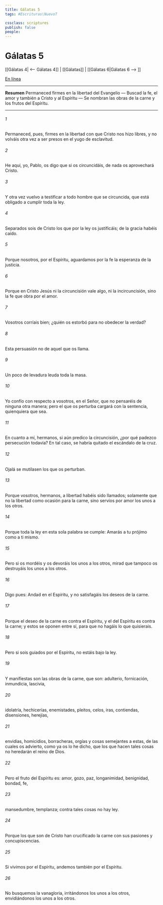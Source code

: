 ```yaml
---
title: Gálatas 5
tags: #Escrituras\NuevoT

cssclass: scriptures
publish: false
people:
---
```


# Gálatas 5
[[Gálatas 4| <-- Gálatas 4]] | [[Gálatas]] | [[Gálatas 6|Gálatas 6 --> ]]

[En línea](https://churchofjesuschrist.org/study/scriptures/nt/gal/5?lang=spa)

---
__Resumen__
Permaneced firmes en la libertad del Evangelio — Buscad la fe, el amor y también a Cristo y al Espíritu — Se nombran las obras de la carne y los frutos del Espíritu.

---
###### 1 
Permaneced, pues, firmes en la libertad con que Cristo nos hizo libres, y no volváis otra vez a ser presos en el yugo de esclavitud.

###### 2 
He aquí, yo, Pablo, os digo que si os circuncidáis, de nada os aprovechará Cristo.

###### 3 
Y otra vez vuelvo a testificar a todo hombre que se circuncida, que está obligado a cumplir toda la ley.

###### 4 
Separados sois de Cristo los que por la ley os justificáis; de la gracia habéis caído.

###### 5 
Porque nosotros, por el Espíritu, aguardamos por la fe la esperanza de la justicia.

###### 6 
Porque en Cristo Jesús ni la circuncisión vale algo, ni la incircuncisión, sino la fe que obra por el amor.

###### 7 
Vosotros corríais bien; ¿quién os estorbó para no obedecer la verdad?

###### 8 
Esta persuasión no  de aquel que os llama.

###### 9 
Un poco de levadura leuda toda la masa.

###### 10 
Yo confío con respecto a vosotros, en el Señor, que no pensaréis de ninguna otra manera; pero el que os perturba cargará con la sentencia, quienquiera que sea.

###### 11 
En cuanto a mí, hermanos, si aún predico la circuncisión, ¿por qué padezco persecución todavía? En tal caso, se habría quitado el escándalo de la cruz.

###### 12 
Ojalá se mutilasen los que os perturban.

###### 13 
Porque vosotros, hermanos, a libertad habéis sido llamados; solamente que no  la libertad como ocasión para la carne, sino servíos por amor los unos a los otros.

###### 14 
Porque toda la ley en esta sola palabra se cumple: Amarás a tu prójimo como a ti mismo.

###### 15 
Pero si os mordéis y os devoráis los unos a los otros, mirad que tampoco os destruyáis los unos a los otros.

###### 16 
Digo pues: Andad en el Espíritu, y no satisfagáis los deseos de la carne.

###### 17 
Porque el deseo de la carne es contra el Espíritu, y el del Espíritu es contra la carne; y estos se oponen entre sí, para que no hagáis lo que quisierais.

###### 18 
Pero si sois guiados por el Espíritu, no estáis bajo la ley.

###### 19 
Y manifiestas son las obras de la carne, que son: adulterio, fornicación, inmundicia, lascivia,

###### 20 
idolatría, hechicerías, enemistades, pleitos, celos, iras, contiendas, disensiones, herejías,

###### 21 
envidias, homicidios, borracheras, orgías y cosas semejantes a estas, de las cuales os advierto, como ya os lo he dicho, que los que hacen tales cosas no heredarán el reino de Dios.

###### 22 
Pero el fruto del Espíritu es: amor, gozo, paz, longanimidad, benignidad, bondad, fe,

###### 23 
mansedumbre, templanza; contra tales cosas no hay ley.

###### 24 
Porque los que son de Cristo han crucificado la carne con sus pasiones y concupiscencias.

###### 25 
Si vivimos por el Espíritu, andemos también por el Espíritu.

###### 26 
No busquemos la vanagloria, irritándonos los unos a los otros, envidiándonos los unos a los otros.


